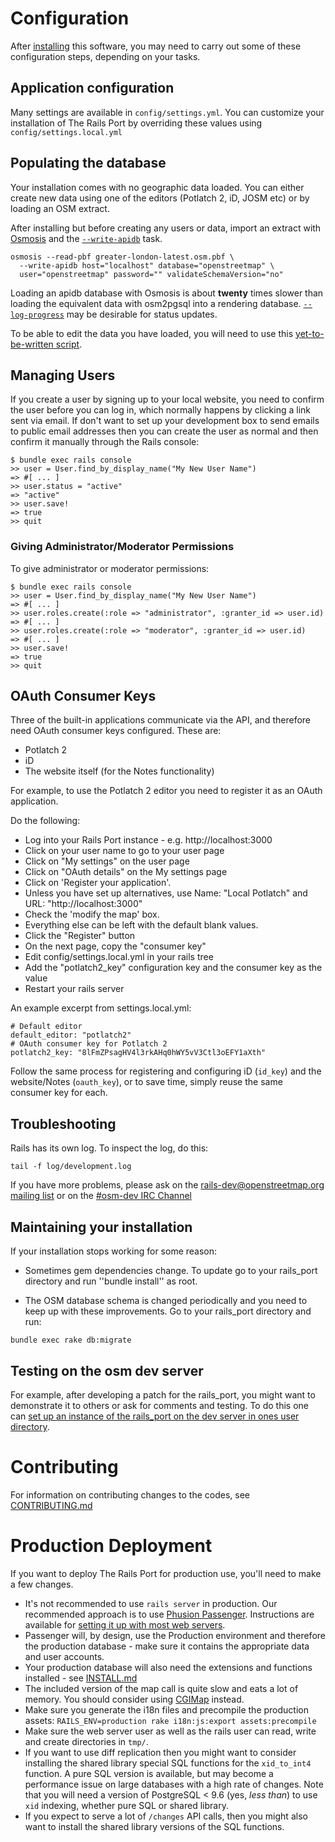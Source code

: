 # Configuration

After [installing](INSTALL.md) this software, you may need to carry out some of these configuration steps, depending on your tasks.

## Application configuration

Many settings are available in `config/settings.yml`. You can customize your installation of The Rails Port by overriding these values using `config/settings.local.yml`

## Populating the database

Your installation comes with no geographic data loaded. You can either create new data using one of the editors (Potlatch 2, iD, JOSM etc) or by loading an OSM extract.

After installing but before creating any users or data, import an extract with [Osmosis](https://wiki.openstreetmap.org/wiki/Osmosis) and the [``--write-apidb``](https://wiki.openstreetmap.org/wiki/Osmosis/Detailed_Usage#--write-apidb_.28--wd.29) task.

```
osmosis --read-pbf greater-london-latest.osm.pbf \
  --write-apidb host="localhost" database="openstreetmap" \
  user="openstreetmap" password="" validateSchemaVersion="no"
```

Loading an apidb database with Osmosis is about **twenty** times slower than loading the equivalent data with osm2pgsql into a rendering database. [``--log-progress``](https://wiki.openstreetmap.org/wiki/Osmosis/Detailed_Usage#--log-progress_.28--lp.29) may be desirable for status updates.

To be able to edit the data you have loaded, you will need to use this [yet-to-be-written script](https://github.com/openstreetmap/openstreetmap-website/issues/282).

## Managing Users

If you create a user by signing up to your local website, you need to confirm the user before you can log in, which normally happens by clicking a link sent via email. If don't want to set up your development box to send emails to public email addresses then you can create the user as normal and then confirm it manually through the Rails console:

```
$ bundle exec rails console
>> user = User.find_by_display_name("My New User Name")
=> #[ ... ]
>> user.status = "active"
=> "active"
>> user.save!
=> true
>> quit
```

### Giving Administrator/Moderator Permissions

To give administrator or moderator permissions:

```
$ bundle exec rails console
>> user = User.find_by_display_name("My New User Name")
=> #[ ... ]
>> user.roles.create(:role => "administrator", :granter_id => user.id)
=> #[ ... ]
>> user.roles.create(:role => "moderator", :granter_id => user.id)
=> #[ ... ]
>> user.save!
=> true
>> quit
```

## OAuth Consumer Keys

Three of the built-in applications communicate via the API, and therefore need OAuth consumer keys configured. These are:

* Potlatch 2
* iD
* The website itself (for the Notes functionality)

For example, to use the Potlatch 2 editor you need to register it as an OAuth application.

Do the following:
* Log into your Rails Port instance - e.g. http://localhost:3000
* Click on your user name to go to your user page
* Click on "My settings" on the user page
* Click on "OAuth details" on the My settings page
* Click on 'Register your application'.
* Unless you have set up alternatives, use Name: "Local Potlatch" and URL: "http://localhost:3000"
* Check the 'modify the map' box.
* Everything else can be left with the default blank values.
* Click the "Register" button
* On the next page, copy the "consumer key"
* Edit config/settings.local.yml in your rails tree
* Add the "potlatch2_key" configuration key and the consumer key as the value
* Restart your rails server

An example excerpt from settings.local.yml:

```
# Default editor
default_editor: "potlatch2"
# OAuth consumer key for Potlatch 2
potlatch2_key: "8lFmZPsagHV4l3rkAHq0hWY5vV3Ctl3oEFY1aXth"
```

Follow the same process for registering and configuring iD (`id_key`) and the website/Notes (`oauth_key`), or to save time, simply reuse the same consumer key for each.

## Troubleshooting

Rails has its own log.  To inspect the log, do this:

```
tail -f log/development.log
```

If you have more problems, please ask on the [rails-dev@openstreetmap.org mailing list](https://lists.openstreetmap.org/listinfo/rails-dev) or on the [#osm-dev IRC Channel](https://wiki.openstreetmap.org/wiki/IRC)

## Maintaining your installation

If your installation stops working for some reason:

* Sometimes gem dependencies change. To update go to your rails_port directory and run ''bundle install'' as root.

* The OSM database schema is changed periodically and you need to keep up with these improvements. Go to your rails_port directory and run:

```
bundle exec rake db:migrate
```

## Testing on the osm dev server

For example, after developing a patch for the rails_port, you might want to demonstrate it to others or ask for comments and testing. To do this one can [set up an instance of the rails_port on the dev server in ones user directory](https://wiki.openstreetmap.org/wiki/Using_the_dev_server#Rails_Applications).

# Contributing

For information on contributing changes to the codes, see [CONTRIBUTING.md](CONTRIBUTING.md)

# Production Deployment

If you want to deploy The Rails Port for production use, you'll need to make a few changes.

* It's not recommended to use `rails server` in production. Our recommended approach is to use [Phusion Passenger](https://www.phusionpassenger.com/). Instructions are available for [setting it up with most web servers](https://www.phusionpassenger.com/documentation_and_support#documentation).
* Passenger will, by design, use the Production environment and therefore the production database - make sure it contains the appropriate data and user accounts.
* Your production database will also need the extensions and functions installed - see [INSTALL.md](INSTALL.md)
* The included version of the map call is quite slow and eats a lot of memory. You should consider using [CGIMap](https://github.com/zerebubuth/openstreetmap-cgimap) instead.
* Make sure you generate the i18n files and precompile the production assets: `RAILS_ENV=production rake i18n:js:export assets:precompile`
* Make sure the web server user as well as the rails user can read, write and create directories in `tmp/`.
* If you want to use diff replication then you might want to consider installing the shared library special SQL functions for the `xid_to_int4` function. A pure SQL version is available, but may become a performance issue on large databases with a high rate of changes. Note that you will need a version of PostgreSQL < 9.6 (yes, _less than_) to use `xid` indexing, whether pure SQL or shared library.
* If you expect to serve a lot of `/changes` API calls, then you might also want to install the shared library versions of the SQL functions.
